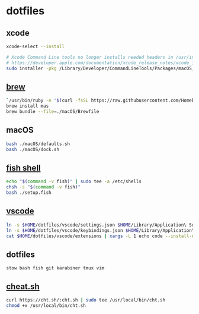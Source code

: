 # dotfiles

## xcode
```bash
xcode-select --install

# Xcode Command Line tools no longer installs needed headers in /usr/include.
# https://developer.apple.com/documentation/xcode_release_notes/xcode_10_release_notes
sudo installer -pkg /Library/Developer/CommandLineTools/Packages/macOS_SDK_headers_for_macOS_10.14.pkg -target /
```

## [brew](https://brew.sh)

```bash
`/usr/bin/ruby -e "$(curl -fsSL https://raw.githubusercontent.com/Homebrew/install/master/install)"`
brew install mas
brew bundle --file=./macOS/Brewfile
```

## macOS
```bash
bash ./macOS/defaults.sh
bash ./macOS/dock.sh
```

## [fish shell](https://fishshell.com)
```bash
echo "$(command -v fish)" | sudo tee -a /etc/shells
chsh -s "$(command -v fish)"
bash ./setup.fish
```

## [vscode](https://code.visualstudio.com)
```bash
ln -s $HOME/dotfiles/vscode/settings.json $HOME/Library/Application\ Support/Code/User/settings.json
ln -s $HOME/dotfiles/vscode/keybindings.json $HOME/Library/Application\ Support/Code/User/keybindings.json
cat $HOME/dotfiles/vscode/extensions | xargs -L 1 echo code --install-extension | sh
```

## dotfiles
`stow bash fish git karabiner tmux vim`

## [cheat.sh](http://cheat.sh)
```bash
curl https://cht.sh/:cht.sh | sudo tee /usr/local/bin/cht.sh
chmod +x /usr/local/bin/cht.sh
```
